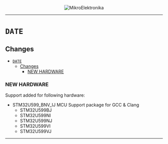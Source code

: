 <p align="center">
  <img src="http://www.mikroe.com/img/designs/beta/logo_small.png?raw=true" alt="MikroElektronika"/>
</p>

---

# `DATE`

## Changes

- [`DATE`](#date)
  - [Changes](#changes)
    - [NEW HARDWARE](#new-hardware)

### NEW HARDWARE

Support added for following hardware:

+ STM32U599_BNV_IJ MCU Support package for GCC & Clang
  + STM32U599BJ
  + STM32U599NI
  + STM32U599NJ
  + STM32U599VI
  + STM32U599VJ

---
